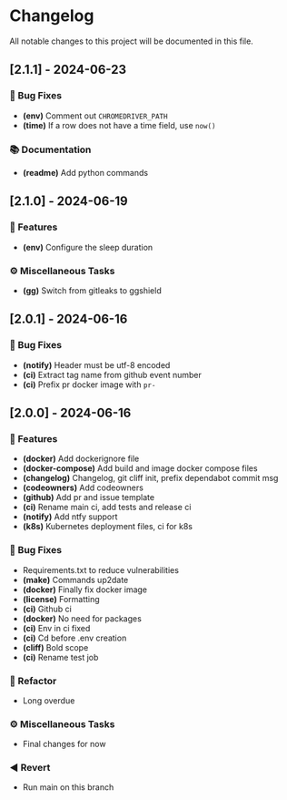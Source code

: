 # Changelog

All notable changes to this project will be documented in this file.

## [2.1.1] - 2024-06-23

### 🐛 Bug Fixes

- **(env)** Comment out `CHROMEDRIVER_PATH`
- **(time)** If a row does not have a time field, use `now()`

### 📚 Documentation

- **(readme)** Add python commands

## [2.1.0] - 2024-06-19

### 🚀 Features

- **(env)** Configure the sleep duration

### ⚙️ Miscellaneous Tasks

- **(gg)** Switch from gitleaks to ggshield

## [2.0.1] - 2024-06-16

### 🐛 Bug Fixes

- **(notify)** Header must be utf-8 encoded
- **(ci)** Extract tag name from github event number
- **(ci)** Prefix pr docker image with `pr-`

## [2.0.0] - 2024-06-16

### 🚀 Features

- **(docker)** Add dockerignore file
- **(docker-compose)** Add build and image docker compose files
- **(changelog)** Changelog, git cliff init, prefix dependabot commit msg
- **(codeowners)** Add codeowners
- **(github)** Add pr and issue template
- **(ci)** Rename main ci, add tests and release ci
- **(notify)** Add ntfy support
- **(k8s)** Kubernetes deployment files, ci for k8s

### 🐛 Bug Fixes

- Requirements.txt to reduce vulnerabilities
- **(make)** Commands up2date
- **(docker)** Finally fix docker image
- **(license)** Formatting
- **(ci)** Github ci
- **(docker)** No need for packages
- **(ci)** Env in ci fixed
- **(ci)** Cd before .env creation
- **(cliff)** Bold scope
- **(ci)** Rename test job

### 🚜 Refactor

- Long overdue

### ⚙️ Miscellaneous Tasks

- Final changes for now

### ◀️ Revert

- Run main on this branch

<!-- generated by git-cliff -->
